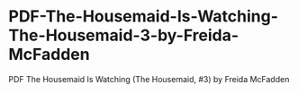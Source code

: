 # PDF-The-Housemaid-Is-Watching-The-Housemaid-3-by-Freida-McFadden
PDF The Housemaid Is Watching (The Housemaid, #3) by Freida McFadden

